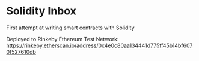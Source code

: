 # Solidity Inbox

First attempt at writing smart contracts with Solidity

Deployed to Rinkeby Ethereum Test Network: <https://rinkeby.etherscan.io/address/0x4e0c80aa134441d775ff45b14bf6070f527610db>